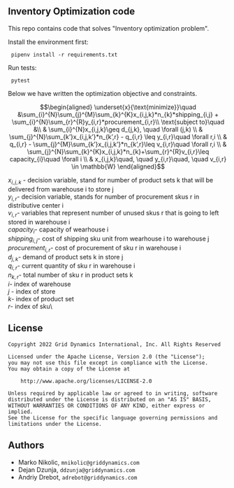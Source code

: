 ## Inventory Optimization code


This repo contains code that solves "Inventory optimization problem". 



Install the environment first:

     pipenv install -r requirements.txt

Run tests:

     pytest

Below we have written the optimization objective and constraints.

$$\begin{aligned}
\underset{x}{\text{minimize}}\quad &\sum_{i}^{N}\sum_{j}^{M}\sum_{k}^{K}x_{i,j,k}*n_{k}*shipping_{i,j} + \sum_{i}^{N}\sum_{r}^{R}y_{i,r}*procurement_{i,r}\\
\text{subject to}\quad &\\
& \sum_{i}^{N}x_{i,j,k}\geq d_{j,k}, \quad \forall (j,k) \\
& \sum_{j}^{N}\sum_{k’}x_{i,j,k’}*n_{k’,r} - q_{i,r} \leq y_{i,r}\quad \forall r,i \\
& q_{i,r} - \sum_{j}^{M}\sum_{k’}x_{i,j,k’}*n_{k’,r}\leq v_{i,r}\quad \forall r,i \\
& \sum_{j}^{N}\sum_{k}^{K}x_{i,j,k}*n_{k}+\sum_{r}^{R}v_{i,r}\leq capacity_{i}\quad \forall i \\
& x_{i,j,k}\quad, \quad y_{i,r}\quad, \quad v_{i,r} \in \mathbb{W}
\end{aligned}$$

$x_{i,j,k}$ - decision variable, stand for number of product sets k that will be delivered from warehouse i to store j\
$y_{i,r}$- decision variable, stands for number of procurement skus r in distributive center i\
$v_{i,r}$- variables that represent number of unused skus r that is going to left stored in warehouse i\
$capacity_{i}$- capacity of wearhouse i\
$shipping_{i,j}$- cost of shipping sku unit from wearhouse i to warehouse j\
$procurement_{i,r}$- cost of procurement of sku r in warehouse i\
$d_{j,k}$- demand of product sets k in store j\
$q_{i,r}$- current quantity of sku r in warehouse i\
$n_{k,r}$- total number of sku r in product sets k\
$i$- index of warehouse\
$j$ - index of store\
$k$- index of product set\
$r$- index of sku\

## License

```
Copyright 2022 Grid Dynamics International, Inc. All Rights Reserved

Licensed under the Apache License, Version 2.0 (the "License");
you may not use this file except in compliance with the License.
You may obtain a copy of the License at

    http://www.apache.org/licenses/LICENSE-2.0

Unless required by applicable law or agreed to in writing, software
distributed under the License is distributed on an "AS IS" BASIS,
WITHOUT WARRANTIES OR CONDITIONS OF ANY KIND, either express or implied.
See the License for the specific language governing permissions and
limitations under the License.
```

## Authors

- Marko Nikolic, `mnikolic@griddynamics.com`
- Dejan Dzunja, `ddzunja@griddynamics.com`
- Andriy Drebot, `adrebot@griddynamics.com`
